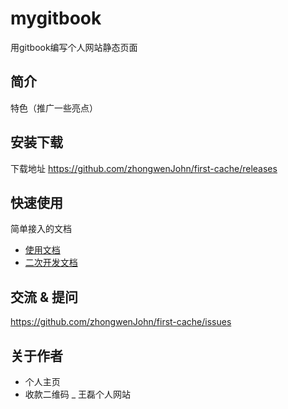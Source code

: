 # mygitbook
用gitbook编写个人网站静态页面

## 简介

特色（推广一些亮点）

## 安装下载

下载地址 https://github.com/zhongwenJohn/first-cache/releases

## 快速使用

简单接入的文档

- [使用文档](doc/use/README.MD)
- [二次开发文档](doc/dev/README.MD)

## 交流 & 提问

https://github.com/zhongwenJohn/first-cache/issues

## 关于作者

- 个人主页
- 收款二维码
_ 王磊个人网站
